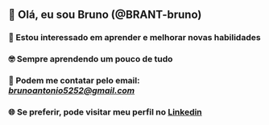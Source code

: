 ##  :grimacing: Olá, eu sou Bruno (@BRANT-bruno)
### :monocle_face: Estou interessado em aprender e melhorar novas habilidades
### :nerd_face: Sempre aprendendo um pouco de tudo
### :e-mail: Podem me contatar pelo email: *brunoantonio5252@gmail.com*
### :globe_with_meridians: Se preferir, pode visitar meu perfil no [Linkedin](www.linkedin.com/in/bruno-antônio-047b9a145)

<!---
BRANT-bruno/BRANT-bruno is a ✨ special ✨ repository because its `README.md` (this file) appears on your GitHub profile.
You can click the Preview link to take a look at your changes.
--->
